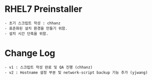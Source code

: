# RHEL7 Preinstaller

    - 초기 스크립트 작성 : chhanz   
    - 표준화된 설치 환경을 만들기 위함.   
    - 설치 시간 단축을 위함.   

# Change Log

    - v1 : 스크립트 작성 완료 및 QA 진행 (chhanz)   
    - v2 : Hostname 설정 부분 및 network-script backup 기능 추가 (yjwang)   


